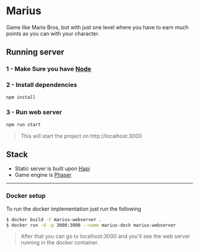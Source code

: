 # Marius
Game like Mario Bros, but with just one level where you have to earn much points as you can with your character.

## Running server

### 1 - Make Sure you have [Node](https://nodejs.org/)

### 2 - Install dependencies

```javascript
npm install
```
### 3 - Run web server

```javascript
npm run start
```
> This will start the project on http://localhost:3000

## Stack

- Static server is built upon [Hapi](http://hapijs.com/)
- Game engine is [Phaser](https://phaser.io/)

---

### Docker setup

To run the docker implementation just run the following
```bash
$ docker build -t marius-webserver .
$ docker run -d -p 3000:3000 --name marius-dock marius-webserver
```
> After that you can go to localhost:3000 and you'll see the web server running in the docker container.
